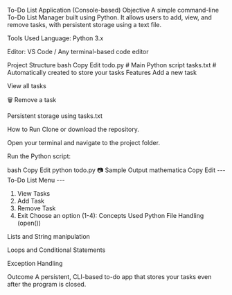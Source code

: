  To-Do List Application (Console-based)
 Objective
A simple command-line To-Do List Manager built using Python. It allows users to add, view, and remove tasks, with persistent storage using a text file.

 Tools Used
Language: Python 3.x

Editor: VS Code / Any terminal-based code editor

 Project Structure
bash
Copy
Edit
todo.py         # Main Python script
tasks.txt       # Automatically created to store your tasks
 Features
 Add a new task

 View all tasks

🗑 Remove a task

 Persistent storage using tasks.txt

 How to Run
Clone or download the repository.

Open your terminal and navigate to the project folder.

Run the Python script:

bash
Copy
Edit
python todo.py
📷 Sample Output
mathematica
Copy
Edit
--- To-Do List Menu ---
1. View Tasks
2. Add Task
3. Remove Task
4. Exit
Choose an option (1-4):
 Concepts Used
Python File Handling (open())

Lists and String manipulation

Loops and Conditional Statements

Exception Handling

 Outcome
A persistent, CLI-based to-do app that stores your tasks even after the program is closed.

